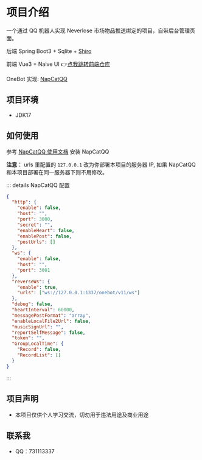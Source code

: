 # 项目介绍

一个通过 QQ 机器人实现 Neverlose 市场物品推送绑定的项目，自带后台管理页面。

后端 Spring Boot3 + Sqlite + [Shiro](https://github.com/MisakaTAT/Shiro)

前端 Vue3 + Naive UI
👉[点我跳转前端仓库](https://github.com/harenk1337/NvlBot-Admin)

OneBot 实现: [NapCatQQ](https://github.com/NapNeko/NapCatQQ)

## 项目环境

- JDK17

## 如何使用

参考 [NapCatQQ 使用文档](https://napneko.github.io/zh-CN/guide/getting-started) 安装 NapCatQQ

**注意：** urls 里配置的 `127.0.0.1` 改为你部署本项目的服务器 IP, 如果 NapCatQQ 和本项目部署在同一服务器下则不用修改。

::: details NapCatQQ 配置

```json
{
  "http": {
    "enable": false,
    "host": "",
    "port": 3000,
    "secret": "",
    "enableHeart": false,
    "enablePost": false,
    "postUrls": []
  },
  "ws": {
    "enable": false,
    "host": "",
    "port": 3001
  },
  "reverseWs": {
    "enable": true,
    "urls": ["ws://127.0.0.1:1337/onebot/v11/ws"]
  },
  "debug": false,
  "heartInterval": 60000,
  "messagePostFormat": "array",
  "enableLocalFile2Url": false,
  "musicSignUrl": "",
  "reportSelfMessage": false,
  "token": "",
  "GroupLocalTime": {
    "Record": false,
    "RecordList": []
  }
}
```

:::

## 项目声明
* 本项目仅供个人学习交流，切勿用于违法用途及商业用途

## 联系我

* QQ：731113337
